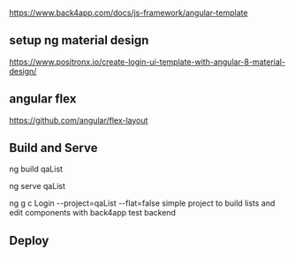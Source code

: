 https://www.back4app.com/docs/js-framework/angular-template

## setup ng material design

https://www.positronx.io/create-login-ui-template-with-angular-8-material-design/

## angular flex

https://github.com/angular/flex-layout

## Build and Serve

ng build qaList

ng serve qaList

ng g c Login --project=qaList --flat=false
simple project to build lists and edit components with back4app test backend

## Deploy
